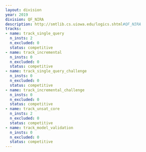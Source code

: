 ```yaml
---
layout: division
year: 2019
division: QF_NIRA
description: http://smtlib.cs.uiowa.edu/logics.shtml#QF_NIRA
tracks:
- name: track_single_query
  n_insts: 2
  n_excluded: 0
  status: competitive
- name: track_incremental
  n_insts: 0
  n_excluded: 0
  status: competitive
- name: track_single_query_challenge
  n_insts: 0
  n_excluded: 0
  status: competitive
- name: track_incremental_challenge
  n_insts: 0
  n_excluded: 0
  status: competitive
- name: track_unsat_core
  n_insts: 2
  n_excluded: 0
  status: competitive
- name: track_model_validation
  n_insts: 0
  n_excluded: 0
  status: competitive
---
```


